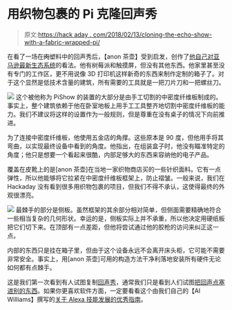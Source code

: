 # 用织物包裹的 Pi 克隆回声秀

> 原文:[https://hack aday . com/2018/02/13/cloning-the-echo-show-with-a-fabric-wrapped-pi/](https://hackaday.com/2018/02/13/cloning-the-echo-show-with-a-fabric-wrapped-pi/)

在看了一场在~~肉~~塑料中的回声秀后，【anon 茶壶】受到启发，创作了[他自己对亚马逊最新生态系统](https://imgur.com/gallery/QeOyP)的看法。他有树莓派和触摸屏，但没有其他东西。他家里甚至没有专门的工作区，更不用说像 3D 打印机这样新奇的东西来制作定制的箱子了。对于这个显然是低技术含量的建筑，所有需要的工具就是一把刀片刀和一把螺丝刀。

[![](../Images/eb60278a1293124596e817f22c035d6f.png)](https://hackaday.com/wp-content/uploads/2018/02/pishow_detail.jpg) 这个被他称为 PiShow 的装置的大部分是由手工切割的中密度纤维板制成的。事实上，整个建筑依赖于他在卧室地板上用手工工具整齐地切割中密度纤维板的能力。我们不建议将这样的设置作为一般规则，但是尊重在没有桌子的情况下向前推进。

为了连接中密度纤维板，他使用五金店的角撑。这些原本是 90 度，但他用手将其弯曲，以实现最终设备中看到的角度。他指出，在组装盒子时，他没有瞄准特定的角度；他只是想要一个看起来很酷，内部足够大的东西来容纳他的电子产品。

覆盖在皮靴上的是[anon 茶壶]在当地一家织物商店买的一些针织面料。它有一点弹性，所以他能够将它拉紧在中密度纤维板框架上，防止褶皱。一般来说，我们在 Hackaday 没有看到很多用织物包裹的项目，但我们不得不承认，这使得最终的外观很漂亮。

[![](../Images/dbb8338a83e22b30cfc87a836a517078.png)](https://hackaday.com/wp-content/uploads/2018/02/pishow_detail2.jpg) 最棘手的部分是侧板。虽然框架的其余部分相对简单，但侧面需要精确地符合一些相当复杂的几何形状。幸运的是，侧板实际上并不承重，所以他决定用硬纸板把它们切下来。在顶部有一点差距，但他将尝试通过他的胶枪的访问来纠正这一点。

内部的东西只是挂在箱子里，但由于这个设备永远不会离开床头柜，它可能不需要非常安全。事实上，用[anon 茶壶]可用的构造方法干净利落地安装所有硬件无论如何都有点棘手。

这是我们第一次看到有人试图复制[回声秀](https://hackaday.com/2017/06/15/amazon-echo-show/)，通常我们只是看到人们试图[把回声点塞进别的东西](https://hackaday.com/2017/10/16/echo-dot-finds-swanky-new-home-in-art-deco-speaker/)。如果你更喜欢软件方面，一定要看看这个由我们自己的【Al Williams】撰写的[关于 Alexa 技能发展的优秀指南](https://hackaday.com/2018/01/17/an-alexa-skill-among-other-things-in-a-few-minutes/)。